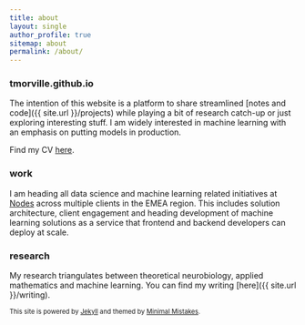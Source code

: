 ```yaml
---
title: about
layout: single
author_profile: true
sitemap: about
permalink: /about/
---
```


### tmorville.github.io
The intention of this website is a platform to share streamlined [notes and code]({{ site.url }}/projects) while playing a bit of research catch-up or just exploring interesting stuff. I am widely interested in machine learning with an emphasis on putting models in production. 

Find my CV [here](https://tmorville.github.io/markdown-cv/). 

### work

I am heading all data science and machine learning related initiatives at [Nodes](https://www.nodesagency.com/) across multiple clients in the EMEA region. This includes solution architecture, client engagement and heading development of machine learning solutions as a service that frontend and backend developers can deploy at scale.

### research
My research triangulates between theoretical neurobiology, applied mathematics and machine learning. You can find my writing [here]({{ site.url }}/writing). 

<span style="font-size:0.8em;"> This site is powered by [Jekyll](https://jekyllrb.com/) and themed by [Minimal Mistakes](https://mmistakes.github.io/minimal-mistakes/). </span>
